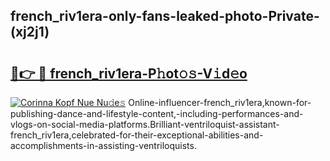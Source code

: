## french_riv1era-only-fans​-leaked-photo​-Private-(xj2j1)


# <h2><a href="https://mediaupload.pro?title=french_riv1era&ref=git">🔗👉 🔴 french_riv1era-P𝚑ot𝚘𝚜-V𝚒d𝚎o</a></h2>

[![Corinna Kopf Nue Nu𝚍e𝚜](https://i.imgur.com/0qMVB7G.gif)](https://mediaupload.pro?title=french_riv1era&ref=git)
Online-influencer-french_riv1era,known-for-publishing-dance-and-lifestyle-content,-including-performances-and-vlogs-on-social-media-platforms.Brilliant-ventriloquist-assistant-french_riv1era,celebrated-for-their-exceptional-abilities-and-accomplishments-in-assisting-ventriloquists.  
